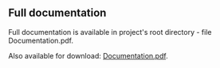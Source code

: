 ## Full documentation
Full documentation is available in project's root directory - file Documentation.pdf.

Also available for download: [Documentation.pdf](https://github.com/przemek06/iot_mobile/files/14173097/Documentation.pdf).


